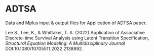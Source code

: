 # ADTSA

Data and Mplus input &amp; output files for Application of ADTSA paper.

Lee S., Lee, K., & Whittaker, T. A. (2022) Application of Associative Discrete-time Survival Analysis using Latent Transition Specification, *Structural Equation Modeling: A Multidisciplinary Journal* DOI:10.1080/10705511.2022.2138892.
